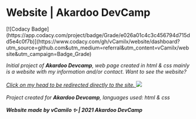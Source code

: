 <h1>Website | Akardoo DevCamp</h1> [![Codacy Badge](https://app.codacy.com/project/badge/Grade/e026a01c4c3c456794d715dd5e4c0f7b)](https://www.codacy.com/gh/vCamilx/website/dashboard?utm_source=github.com&amp;utm_medium=referral&amp;utm_content=vCamilx/website&amp;utm_campaign=Badge_Grade)

 <i>Initial project of <b>Akardoo Devcamp</b>, web page created in html & css mainly is a website with my information and/or contact.
 Want to see the website?</i>
<br>
<br>
<a href="https://vcamilx.github.io/website/index.html" target="_BLANK">
<i>Click on my head to be redirected directly to the site. </i>
<img src="https://minotar.net/helm/vCamilo/16.png"></img>
</a>
<br>
<br>
<i>Project created for <b>Akardoo Devcamp</b>, languages used: html & css</i>
<br>
<br>
<i><b>Website made by vCamilo ✨ | 2021 Akardoo DevCamp</b></i>

